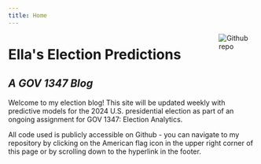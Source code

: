 ```yaml
---
title: Home
---
```


[<img src="https://upload.wikimedia.org/wikipedia/commons/archive/a/a9/20230603000304%21Flag_of_the_United_States_%28DoS_ECA_Color_Standard%29.svg" style="max-width:15%;min-width:40px;float:right;" alt="Github repo" />](https://github.com/trembanis/election-blog)

# Ella's Election Predictions

## _A GOV 1347 Blog_

Welcome to my election blog! This site will be updated weekly with predictive models for the 2024 U.S. presidential election as part of an ongoing assignment for GOV 1347: Election Analytics.

All code used is publicly accessible on Github - you can navigate to my repository by clicking on the American flag icon in the upper right corner of this page or by scrolling down to the hyperlink in the footer.
